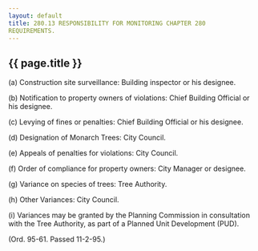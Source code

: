 ```yaml
---
layout: default 
title: 280.13 RESPONSIBILITY FOR MONITORING CHAPTER 280
REQUIREMENTS.
---
```


{{ page.title }}
----------------

​(a) Construction site surveillance: Building inspector or his designee.

​(b) Notification to property owners of violations: Chief Building
Official or his designee.

​(c) Levying of fines or penalties: Chief Building Official or his
designee.

​(d) Designation of Monarch Trees: City Council.

​(e) Appeals of penalties for violations: City Council.

​(f) Order of compliance for property owners: City Manager or designee.

​(g) Variance on species of trees: Tree Authority.

​(h) Other Variances: City Council.

​(i) Variances may be granted by the Planning Commission in consultation
with the Tree Authority, as part of a Planned Unit Development (PUD).

(Ord. 95-61. Passed 11-2-95.)
